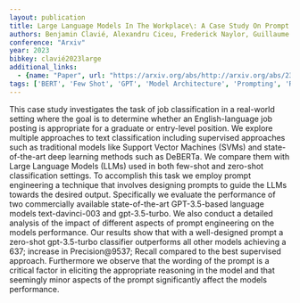```yaml
---
layout: publication
title: Large Language Models In The Workplace\: A Case Study On Prompt Engineering For Job Type Classification
authors: Benjamin Clavié, Alexandru Ciceu, Frederick Naylor, Guillaume Soulié, Thomas Brightwell
conference: "Arxiv"
year: 2023
bibkey: clavié2023large
additional_links:
  - {name: "Paper", url: "https://arxiv.org/abs/http://arxiv.org/abs/2303.07142v3"}
tags: ['BERT', 'Few Shot', 'GPT', 'Model Architecture', 'Prompting', 'Reinforcement Learning']
---
```

This case study investigates the task of job classification in a real-world setting where the goal is to determine whether an English-language job posting is appropriate for a graduate or entry-level position. We explore multiple approaches to text classification including supervised approaches such as traditional models like Support Vector Machines (SVMs) and state-of-the-art deep learning methods such as DeBERTa. We compare them with Large Language Models (LLMs) used in both few-shot and zero-shot classification settings. To accomplish this task we employ prompt engineering a technique that involves designing prompts to guide the LLMs towards the desired output. Specifically we evaluate the performance of two commercially available state-of-the-art GPT-3.5-based language models text-davinci-003 and gpt-3.5-turbo. We also conduct a detailed analysis of the impact of different aspects of prompt engineering on the models performance. Our results show that with a well-designed prompt a zero-shot gpt-3.5-turbo classifier outperforms all other models achieving a 637; increase in Precision@9537; Recall compared to the best supervised approach. Furthermore we observe that the wording of the prompt is a critical factor in eliciting the appropriate reasoning in the model and that seemingly minor aspects of the prompt significantly affect the models performance.
